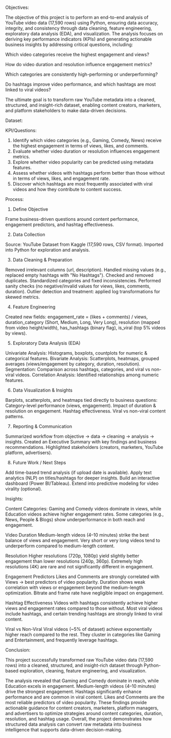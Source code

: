 Objectives: 

The objective of this project is to perform an end-to-end analysis of YouTube video data (17,590 rows) using Python, ensuring data accuracy, integrity, and consistency through data cleaning, feature engineering, exploratory data analysis (EDA), and visualization.
The analysis focuses on deriving key performance indicators (KPIs) and generating actionable business insights by addressing critical questions, including:

Which video categories receive the highest engagement and views?

How do video duration and resolution influence engagement metrics?

Which categories are consistently high-performing or underperforming?

Do hashtags improve video performance, and which hashtags are most linked to viral videos?

The ultimate goal is to transform raw YouTube metadata into a cleaned, structured, and insight-rich dataset, enabling content creators, marketers, and platform stakeholders to make data-driven decisions.

Dataset:

KPI/Questions:
1. Identify which video categories (e.g., Gaming, Comedy, News) receive the highest engagement in terms of views, likes, and comments.
2. Evaluate whether video duration or resolution influences engagement metrics.
3. Explore whether video popularity can be predicted using metadata features.
4. Assess whether videos with hashtags perform better than those without in terms of views, likes, and engagement rate.
5. Discover which hashtags are most frequently associated with viral videos and how they contribute to content success.

Process:

1. Define Objective
   
Frame business-driven questions around content performance, engagement predictors, and hashtag effectiveness.

2. Data Collection
   
Source: YouTube Dataset from Kaggle (17,590 rows, CSV format).
Imported into Python for exploration and analysis.

3. Data Cleaning & Preparation

Removed irrelevant columns (url, description).
Handled missing values (e.g., replaced empty hashtags with "No Hashtags").
Checked and removed duplicates.
Standardized categories and fixed inconsistencies.
Performed sanity checks (no negative/invalid values for views, likes, comments, duration).
Outlier detection and treatment: applied log transformations for skewed metrics.

4. Feature Engineering

Created new fields:
engagement_rate = (likes + comments) / views,
duration_category (Short, Medium, Long, Very Long),
resolution (mapped from video height/width),
has_hashtags (binary flag),
is_viral (top 5% videos by views).

5. Exploratory Data Analysis (EDA)

Univariate Analysis: Histograms, boxplots, countplots for numeric & categorical features.
Bivariate Analysis: Scatterplots, heatmaps, grouped averages (views/engagement by category, duration, resolution).
Segmentation: Comparison across hashtags, categories, and viral vs non-viral videos.
Correlation Analysis: Identified relationships among numeric features.

6. Data Visualization & Insights
   
Barplots, scatterplots, and heatmaps tied directly to business questions:
Category-level performance (views, engagement).
Impact of duration & resolution on engagement.
Hashtag effectiveness.
Viral vs non-viral content patterns.

7. Reporting & Communication
   
Summarized workflow from objective → data → cleaning → analysis → insights.
Created an Executive Summary with key findings and business recommendations.
Highlighted stakeholders (creators, marketers, YouTube platform, advertisers).

8. Future Work / Next Steps
   
Add time-based trend analysis (if upload date is available).
Apply text analytics (NLP) on titles/hashtags for deeper insights.
Build an interactive dashboard (Power BI/Tableau).
Extend into predictive modeling for video virality (optional).

Insights:

Content Categories:
Gaming and Comedy videos dominate in views, while Education videos achieve higher engagement rates.
Some categories (e.g., News, People & Blogs) show underperformance in both reach and engagement.

Video Duration
Medium-length videos (4–10 minutes) strike the best balance of views and engagement.
Very short or very long videos tend to underperform compared to medium-length content.

Resolution
Higher resolutions (720p, 1080p) yield slightly better engagement than lower resolutions (240p, 360p).
Extremely high resolutions (4K) are rare and not significantly different in engagement.

Engagement Predictors
Likes and Comments are strongly correlated with Views → best predictors of video popularity.
Duration shows weak correlation with views or engagement beyond the medium-length optimization.
Bitrate and frame rate have negligible impact on engagement.

Hashtag Effectiveness
Videos with hashtags consistently achieve higher views and engagement rates compared to those without.
Most viral videos include hashtags, and certain trending hashtags are strongly linked to viral content.

Viral vs Non-Viral
Viral videos (~5% of dataset) achieve exponentially higher reach compared to the rest.
They cluster in categories like Gaming and Entertainment, and frequently leverage hashtags.

Conclusion:

This project successfully transformed raw YouTube video data (17,590 rows) into a cleaned, structured, and insight-rich dataset through Python-based exploration, cleaning, feature engineering, and visualization.

The analysis revealed that
Gaming and Comedy dominate in reach, while Education excels in engagement.
Medium-length videos (4–10 minutes) drive the strongest engagement.
Hashtags significantly enhance performance and are common in viral content.
Likes and Comments are the most reliable predictors of video popularity.
These findings provide actionable guidance for content creators, marketers, platform managers, and advertisers to optimize strategies around content categories, duration, resolution, and hashtag usage.
Overall, the project demonstrates how structured data analysis can convert raw metadata into business intelligence that supports data-driven decision-making.
